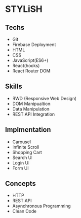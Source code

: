 # STYLiSH

## Techs

- Git
- Firebase Deployment
- HTML
- CSS
- JavaScript(ES6+)
- React(hooks)
- React Router DOM

## Skills

- RWD (Responsive Web Design)
- DOM Manipualtion
- Data Manipulation
- REST API Integration

## Implmentation

- Carousel
- Infinite Scroll
- Shopping Cart
- Search UI
- Login UI
- Form UI

## Concepts

- HTTP
- REST API
- Asynchronous Programming
- Clean Code


